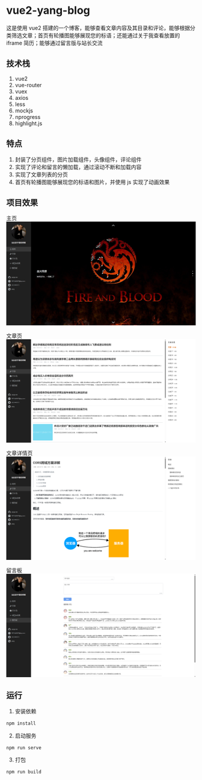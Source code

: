 # vue2-yang-blog

这是使用 vue2 搭建的一个博客，能够查看文章内容及其目录和评论，能够根据分类筛选文章；首页有轮播图能够展现您的标语；还能通过关于我查看放置的 iframe 简历；能够通过留言版与站长交流

## 技术栈

1. vue2
2. vue-router
3. vuex
4. axios
5. less
6. mockjs
7. nprogress
8. highlight.js

## 特点

1. 封装了分页组件，图片加载组件，头像组件，评论组件
2. 实现了评论和留言的懒加载，通过滚动不断和加载内容
3. 实现了文章列表的分页
4. 首页有轮播图能够展现您的标语和图片，并使用 js 实现了动画效果

## 项目效果

主页
![主页](/img/2025年10月26日-home.png)

文章页
![文章页](/img/2025年10月26日-blog.png)

文章详情页
![文章详情页](/img/2025年10月26日-blog-detail.png)

留言板
![留言板](/img//2025年10月26日-message.png)

## 运行

1. 安装依赖

```bash
npm install
```

2. 启动服务

```bash
npm run serve
```

3. 打包

```bash
npm run build
```

